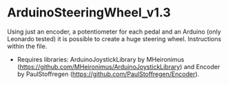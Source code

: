 # ArduinoSteeringWheel_v1.3

Using just an encoder, a potentiometer for each pedal and an Arduino (only Leonardo tested) it is possible to create a huge steering wheel. Instructions within the file.

* Requires libraries: ArduinoJoystickLibrary by MHeironimus (https://github.com/MHeironimus/ArduinoJoystickLibrary) and Encoder by PaulStoffregen (https://github.com/PaulStoffregen/Encoder).
